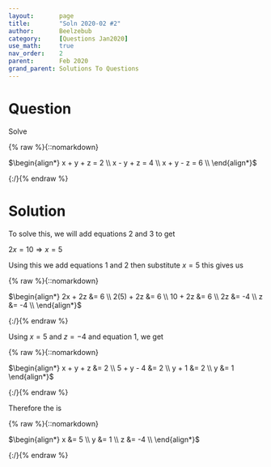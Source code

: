 ```yaml
---
layout:       page
title:        "Soln 2020-02 #2"
author:       Beelzebub
category:     [Questions Jan2020]
use_math:     true
nav_order:    2
parent:       Feb 2020
grand_parent: Solutions To Questions
---
```


# Question

Solve

{% raw %}{::nomarkdown}<div>
$\begin{align*}
x + y + z = 2 \\
x - y + z = 4 \\
x + y - z = 6 \\
\end{align*}$
</div>{:/}{% endraw %}

# Solution

To solve this, we will add equations $2$ and $3$ to get

$2x = 10 \Rightarrow x = 5$

Using this we add equations $1$ and $2$ then substitute $x = 5$ this gives us

{% raw %}{::nomarkdown}<div>
$\begin{align*}
2x + 2z &= 6 \\
2(5) + 2z &= 6 \\
10 + 2z &= 6 \\
2z &= -4 \\
z &= -4 \\
\end{align*}$ 
</div>{:/}{% endraw %}

Using $x = 5$ and $z = -4$ and equation 1, we get

{% raw %}{::nomarkdown}<div>
$\begin{align*}
x + y + z &= 2 \\
5 + y - 4 &= 2 \\
y + 1 &= 2 \\
y &= 1
\end{align*}$
</div>{:/}{% endraw %}

Therefore the is

{% raw %}{::nomarkdown}<div>
$\begin{align*}
x &= 5 \\
y &= 1 \\
z &= -4 \\
\end{align*}$
</div>{:/}{% endraw %}

